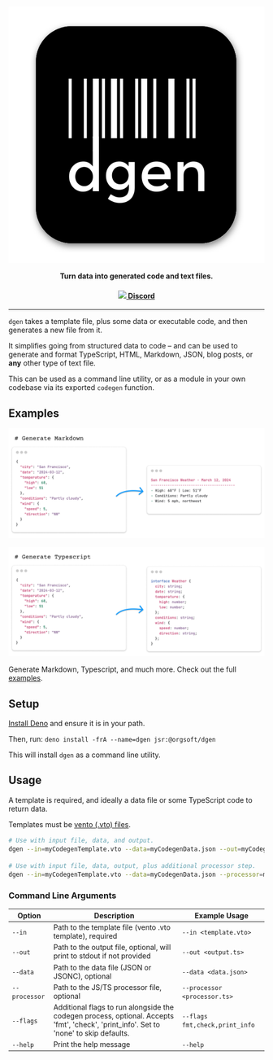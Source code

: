 <p align="center"><a href="https://github.com/orgsofthq/dgen">
<img src="/etc/dgen.svg" ></a></p>
<p align="center"><strong>Turn data into generated code and text files.</strong></p>
<h4 align="center"><strong><a href="https://orgsoft.org/discord"><img src="https://github.com/mattvr/ShellGPT/assets/4052466/9ba871c8-451c-4178-9035-645142b617d9" /> Discord </a></strong></h4>

---

`dgen` takes a template file, plus some data or executable code, and then generates a new file from it.

It simplifies going from structured data to code – and can be used to generate and format TypeScript, HTML, Markdown, JSON, blog posts, or **any** other type of text file.

This can be used as a command line utility, or as a module in your own codebase
via its exported `codegen` function.

## Examples

<p align="center"><img src="/etc/md.png" ></p>
<p align="center"><img src="/etc/ts.png" ></p>

Generate Markdown, Typescript, and much more. Check out the full [examples](examples/).

## Setup

[Install Deno](https://docs.deno.com/runtime/manual) and ensure it is in your
path.

Then, run: `deno install -frA --name=dgen jsr:@orgsoft/dgen`

This will install `dgen` as a command line utility.

## Usage

A template is required, and ideally a data file or some TypeScript code to
return data.

Templates must be [vento (.vto) files](https://github.com/oscarotero/vento).


```sh
# Use with input file, data, and output.
dgen --in=myCodegenTemplate.vto --data=myCodegenData.json --out=myCodegenFile.ts

# Use with input file, data, output, plus additional processor step.
dgen --in=myCodegenTemplate.vto --data=myCodegenData.json --processor=myTransformationStep.ts --out=myCodegenFile.ts
```

### Command Line Arguments

| Option        | Description                                                                                                                            | Example Usage                  |
| ------------- | -------------------------------------------------------------------------------------------------------------------------------------- | ------------------------------ |
| `--in`        | Path to the template file (vento .vto template), required                                                                              | `--in <template.vto>`          |
| `--out`       | Path to the output file, optional, will print to stdout if not provided                                                                | `--out <output.ts>`            |
| `--data`      | Path to the data file (JSON or JSONC), optional                                                                                        | `--data <data.json>`           |
| `--processor` | Path to the JS/TS processor file, optional                                                                                             | `--processor <processor.ts>`   |
| `--flags`     | Additional flags to run alongside the codegen process, optional. Accepts 'fmt', 'check', 'print_info'. Set to 'none' to skip defaults. | `--flags fmt,check,print_info` |
| `--help`      | Print the help message                                                                                                                 | `--help`                       |
